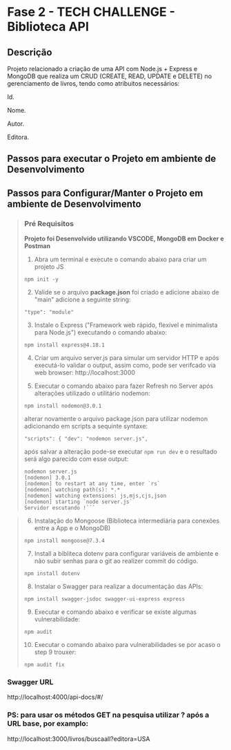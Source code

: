 # Fase 2 - TECH CHALLENGE - Biblioteca API

## Descrição

Projeto relacionado a criação de uma API com Node.js + Express e MongoDB que realiza um CRUD (CREATE, READ, UPDATE e DELETE) no gerenciamento de livros, tendo como atribuitos necessários:

Id.

Nome. 

Autor.

Editora.


## Passos para executar o Projeto em ambiente de Desenvolvimento



## Passos para Configurar/Manter o Projeto em ambiente de Desenvolvimento
> ### Pré Requisitos
>
> **Projeto foi Desenvolvido utilizando VSCODE, MongoDB em Docker e Postman**
>
> 1.  Abra um terminal e execute o comando abaixo para criar um projeto JS
> 
> `npm init -y`
>
> 2. Valide se o arquivo **package.json** foi criado e adicione abaixo de "main" adicione a seguinte string:
>
> `"type": "module"`
>
> 3. Instale o Express ("Framework web rápido, flexível e minimalista para Node.js") executando o comando abaixo:
>
> `npm install express@4.18.1`
>
> 4. Criar um arquivo server.js para simular um servidor HTTP e após executá-lo validar o output, assim como, pode ser verifcado via web browser: http://localhost:3000
>
> 5. Executar o comando abaixo para fazer Refresh no Server após alterações utilizado o utilitário nodemon:
>
> `npm install nodemon@3.0.1`
> 
> alterar novamente o arquivo package.json para utilizar nodemon adicionando em scripts a sequinte syntaxe:
>
> `"scripts": {
>        "dev": "nodemon server.js",`
> 
> após salvar a alteração pode-se executar `npm run dev` e o resultado será algo parecido com esse output:
>
> ```js-express-mongo@1.0.0 dev
> nodemon server.js
> [nodemon] 3.0.1
> [nodemon] to restart at any time, enter `rs`
> [nodemon] watching path(s): *.*
> [nodemon] watching extensions: js,mjs,cjs,json
> [nodemon] starting `node server.js`
> Servidor escutando !```

> 6. Instalação do Mongoose (Biblioteca intermediária para conexões entre a App e o MongoDB)
>
> `npm install mongoose@7.3.4`
>
> 7. Install a bibliteca dotenv para configurar variáveis de ambiente e não subir senhas para o git ao realizer commit do código.
>
> `npm install dotenv`
>
> 8. Instalar o Swagger para realizar a documentação das APIs:
>
> `npm install swagger-jsdoc swagger-ui-express express`
>
> 9. Executar e comando abaixo e verificar se existe algumas vulnerabilidade:
>
> `npm audit`
>
> 10. Executar o comando abaixo para vulnerabilidades se por acaso o step 9 trouxer:
>
> `npm audit fix`


### Swagger URL
http://localhost:4000/api-docs/#/

### **PS:**  para usar os métodos GET na pesquisa utilizar ? após a URL base, por examplo:

http://localhost:3000/livros/buscaall?editora=USA
